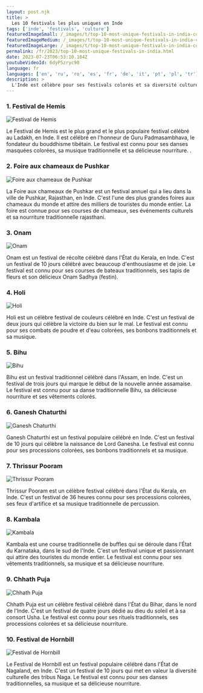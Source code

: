 ```yaml
---
layout: post.njk
title: >
  Les 10 festivals les plus uniques en Inde
tags: ['inde', 'festivals', 'culture']
featuredImageSmall: /_images/t/top-10-most-unique-festivals-in-india-cover-fr-small.webp
featuredImageMedium: /_images/t/top-10-most-unique-festivals-in-india-cover-fr-medium.webp
featuredImageLarge: /_images/t/top-10-most-unique-festivals-in-india-cover-fr-large.webp
permalink: /fr/2023/top-10-most-unique-festivals-in-india.html
date: 2023-07-23T06:53:10.184Z
youtubeVideoId: 6dyP5zryc90
language: fr
languages: ['en', 'ru', 'ro', 'es', 'fr', 'de', 'it', 'pt', 'pl', 'tr']
description: >
  L'Inde est célèbre pour ses festivals colorés et sa diversité culturelle. Voici les 10 festivals les plus uniques célébrés en Inde que vous n'avez peut-être jamais entendus auparavant.
---
```


### 1. Festival de Hemis

![Festival de Hemis](/_images/f/ff7dc96d68315984c9362305faae4c0c-medium.webp)

Le Festival de Hemis est le plus grand et le plus populaire festival célébré au Ladakh, en Inde. Il est célébré en l'honneur de Guru Padmasambhava, le fondateur du bouddhisme tibétain. Le festival est connu pour ses danses masquées colorées, sa musique traditionnelle et sa délicieuse nourriture. .

### 2. Foire aux chameaux de Pushkar

![Foire aux chameaux de Pushkar](/_images/5/5b17ac2b9f8a251692d842c555e64886-medium.webp)

La Foire aux chameaux de Pushkar est un festival annuel qui a lieu dans la ville de Pushkar, Rajasthan, en Inde. C'est l'une des plus grandes foires aux chameaux du monde et attire des milliers de touristes du monde entier. La foire est connue pour ses courses de chameaux, ses événements culturels et sa nourriture traditionnelle rajasthani.

### 3. Onam

![Onam](/_images/b/bfe8dbb29b197505cab1838afee2d1a4-medium.webp)

Onam est un festival de récolte célébré dans l'État du Kerala, en Inde. C'est un festival de 10 jours célébré avec beaucoup d'enthousiasme et de joie. Le festival est connu pour ses courses de bateaux traditionnels, ses tapis de fleurs et son délicieux Onam Sadhya (festin).

### 4. Holi

![Holi](/_images/a/a73ac67536d54f7f3eb85969c3646aa9-medium.webp)

Holi est un célèbre festival de couleurs célébré en Inde. C'est un festival de deux jours qui célèbre la victoire du bien sur le mal. Le festival est connu pour ses combats de poudre et d'eau colorées, ses bonbons traditionnels et sa musique.

### 5. Bihu

![Bihu](/_images/f/f59e5380e481a527fac90072e75d4ea9-medium.webp)

Bihu est un festival traditionnel célébré dans l'Assam, en Inde. C'est un festival de trois jours qui marque le début de la nouvelle année assamaise. Le festival est connu pour sa danse traditionnelle Bihu, sa délicieuse nourriture et ses vêtements colorés.

### 6. Ganesh Chaturthi

![Ganesh Chaturthi](/_images/6/6967cf2ffd4d8527693b3342dfed2aab-medium.webp)

Ganesh Chaturthi est un festival populaire célébré en Inde. C'est un festival de 10 jours qui célèbre la naissance de Lord Ganesha. Le festival est connu pour ses processions colorées, ses bonbons traditionnels et sa musique.

### 7. Thrissur Pooram

![Thrissur Pooram](/_images/4/4cb5ca0acf53879ccf7987046e916290-medium.webp)

Thrissur Pooram est un célèbre festival célébré dans l'État du Kerala, en Inde. C'est un festival de 36 heures connu pour ses processions colorées, ses feux d'artifice et sa musique traditionnelle de percussion.

### 8. Kambala

![Kambala](/_images/a/af5fbb20af1d867882fb9bccbfcba80d-medium.webp)

Kambala est une course traditionnelle de buffles qui se déroule dans l'État du Karnataka, dans le sud de l'Inde. C'est un festival unique et passionnant qui attire des touristes du monde entier. Le festival est connu pour ses vêtements traditionnels, sa musique et sa délicieuse nourriture.

### 9. Chhath Puja

![Chhath Puja](/_images/b/bdd9e3586a7785ac93b4e4bc549749ad-medium.webp)

Chhath Puja est un célèbre festival célébré dans l'État du Bihar, dans le nord de l'Inde. C'est un festival de quatre jours dédié au dieu du soleil et à sa consort Usha. Le festival est connu pour ses rituels traditionnels, ses processions colorées et sa délicieuse nourriture.

### 10. Festival de Hornbill

![Festival de Hornbill](/_images/e/ecb0790727309dfc3dc952f64eb0a096-medium.webp)

Le Festival de Hornbill est un festival populaire célébré dans l'État de Nagaland, en Inde. C'est un festival de 10 jours qui met en valeur la diversité culturelle des tribus Naga. Le festival est connu pour ses danses traditionnelles, sa musique et sa délicieuse nourriture.

